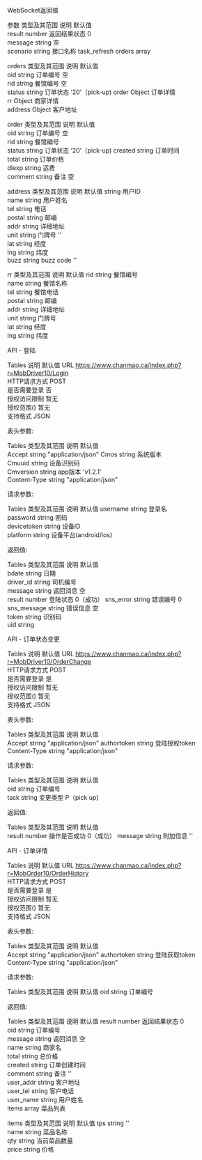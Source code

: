 WebSocket返回值



  参数      	类型及其范围	说明    	默认值         
  result  	number	返回结果状态	0           
  message 	string	      	空           
  scenario	string	接口名称  	task_refresh
  orders  	array 	      	            

  orders 	类型及其范围	说明  	默认值          
  oid    	string	订单编号	空            
  rid    	string	餐馆编号	空            
  status 	string	订单状态	‘20’（pick-up)
  order  	Object	订单详情	             
  rr     	Object	商家详情	             
  address	Object	客户地址	             



  order  	类型及其范围	说明  	默认值          
  oid    	string	订单编号	空            
  rid    	string	餐馆编号	             
  status 	string	订单状态	‘20’（pick-up)
  created	string	订单时间	             
  total  	string	订单价格	             
  dlexp  	string	运费  	             
  comment	string	备注  	空            

  address	类型及其范围	说明       	默认值 
  string 	用户ID  	         	    
  name   	string	用户姓名     	    
  tel    	string	电话       	    
  postal 	string	邮编       	    
  addr   	string	详细地址     	    
  unit   	string	门牌号      	''  
  lat    	string	经度       	    
  lng    	string	纬度       	    
  buzz   	string	buzz code	''  

  rr    	类型及其范围	说明  	默认值 
  rid   	string	餐馆编号	    
  name  	string	餐馆名称	    
  tel   	string	餐馆电话	    
  postal	string	邮编  	    
  addr  	string	详细地址	    
  unit  	string	门牌号 	    
  lat   	string	经度  	    
  lng   	string	纬度  	    

    

API - 登陆

  Tables  	说明                                      	默认值 
  URL     	https://www.chanmao.ca/index.php?r=MobDriver10/Login	    
  HTTP请求方式	POST                                    	    
  是否需要登录  	否                                       	    
  授权访问限制  	暂无                                      	    
  授权范围()  	暂无                                      	    
  支持格式    	JSON                                    	    

表头参数:

  Tables      	类型及其范围	说明   	默认值               
  Accept      	string	     	"application/json"
  Cmos        	string	系统版本 	                  
  Cmuuid      	string	设备识别码	                  
  Cmversion   	string	app版本	'v1.2.1'          
  Content-Type	string	     	"application/json"

请求参数:

  Tables     	类型及其范围	说明               	默认值 
  username   	string	登录名              	    
  password   	string	密码               	    
  devicetoken	string	设备ID             	    
  platform   	string	设备平台(android/ios)	    

返回值:

  Tables     	类型及其范围	说明  	默认值  
  bdate      	string	日期  	     
  driver_id  	string	司机编号	     
  message    	string	返回消息	空    
  result     	number	登陆状态	0（成功）
  sns_error  	string	错误编号	0    
  sns_message	string	错误信息	空    
  token      	string	识别码 	     
  uid        	string	    	     



API - 订单状态变更

  Tables  	说明                                      	默认值 
  URL     	https://www.chanmao.ca/index.php?r=MobDriver10/OrderChange	    
  HTTP请求方式	POST                                    	    
  是否需要登录  	是                                       	    
  授权访问限制  	暂无                                      	    
  授权范围()  	暂无                                      	    
  支持格式    	JSON                                    	    

表头参数:

  Tables      	类型及其范围	说明       	默认值               
  Accept      	string	         	"application/json"
  authortoken 	string	登陆授权token	                  
  Content-Type	string	         	"application/json"

请求参数:

  Tables	类型及其范围	说明  	默认值       
  oid   	string	订单编号	          
  task  	string	变更类型	P（pick up)

返回值:

  Tables 	类型及其范围	说明    	默认值  
  result 	number	操作是否成功	0（成功）
  message	string	附加信息  	''   





API - 订单详情

  Tables  	说明                                      	默认值 
  URL     	https://www.chanmao.ca/index.php?r=MobOrder10/OrderHistory	    
  HTTP请求方式	POST                                    	    
  是否需要登录  	是                                       	    
  授权访问限制  	暂无                                      	    
  授权范围()  	暂无                                      	    
  支持格式    	JSON                                    	    

表头参数:

  Tables      	类型及其范围	说明       	默认值               
  Accept      	string	         	"application/json"
  authortoken 	string	登陆获取token	                  
  Content-Type	string	         	"application/json"

请求参数:

  Tables	类型及其范围	说明  	默认值 
  oid   	string	订单编号	    

返回值:

  Tables   	类型及其范围	说明    	默认值 
  result   	number	返回结果状态	0   
  oid      	string	订单编号  	    
  message  	string	返回消息  	空   
  name     	string	商家名   	    
  total    	string	总价格   	    
  created  	string	订单创建时间	    
  comment  	string	备注    	''  
  user_addr	string	客户地址  	    
  user_tel 	string	客户电话  	    
  user_name	string	用户姓名  	    
  items    	array 	菜品列表  	    

  items	类型及其范围	说明    	默认值 
  tps  	string	      	''  
  name 	string	菜品名称  	    
  qty  	string	当前菜品数量	    
  price	string	价格    	    


